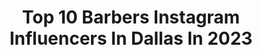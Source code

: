 ---
title: Top 10 Barbers Instagram Influencers In Dallas In 2023
description: >-
  Find top barbers Instagram influencers in Dallas in 2023. Most popular hashtags: #barber #haircut #dallasbarber #barbershopconnect.
platform: Instagram
hits: 35
text_top: Analyze the most popular Instagram profiles on inBeat.
text_bottom: inBeat aggregates 35 Instagram influencers like this in Dallas, United States for you to work with.
profiles:
  - username: "thestarsbarber"
    fullname: >-
      Barry Hairston /TheStarsBarber
    bio: >-
      🔵 AList 🧳#DallasBarber 🔵 💪🏽Junkie 🔵 @jetaime211 👸 🔵 @schedulicity #brandambassador 🔵 @gillette🪒#BarberCouncil 🔵 @seen on 🎥 @uninterrupted @overtime
    location: "United States"
    followers: 48926
    engagement: 222
    commentsToLikes: 0.006922
    id: ck5q89pw353pb0i111ops9k9v
    verified: false
    hashtags: "#topnine, #barbersociety, #skinfade, #hairbeauty"
  - username: "abelthebarber"
    fullname: >-
      Dallas Barber
    bio: >-
      Philippians 4:13 Abel Hernandez ▫️Licensed Professional ▪️ 21 🙏🏼 ▪️ NFL 💈
    location: "United States"
    followers: 16335
    engagement: 371
    commentsToLikes: 0.035763
    id: ck15rspkg9ia20i19y65rx7xa
    verified: false
    hashtags: "#barbering, #freshcut, #dallascowboys, #barber"
  - username: "huntdabarber"
    fullname: >-
      JustBnHunt
    bio: >-
      🗣 #Huntdabarber 💺 #fatsbarbershop 💵 #daformula 💻 BOOK ONLINE ⏰ After Hour $150 🏠 House Call $200 😖Squeeze in $100 💈Sun-Wed $100 🍎 1o1 $250
    location: "United States"
    followers: 53994
    engagement: 110
    commentsToLikes: 0.026755
    id: ck6u7xfseo8cj0j71xsjw070p
    verified: false
    hashtags: "#nastybarbers, #barbersinctv, #baldandbearded44seriebearded70, #barbernomics"
  - username: "tink_tinkk"
    fullname: >-
      Dallas barber
    bio: >-
      Turn on post notifications to see when I’m in your city Female barber 💈😛 Celebrity barber/traveling barber 💈 @fantasyfadesnfacials
    location: "United States"
    followers: 571277
    engagement: 470
    commentsToLikes: 0.015695
    id: ck5q7c1sm0tov0i11qvqtdy12
    verified: false
    hashtags: "#booknow, #femalebarber, #barber, #atlanta"
  - username: "bhonstylez"
    fullname: >-
      Dallas Barber •  Angel
    bio: >-
      • Licensed Professional • Dallas, TX • APPOINTMENTS- Click The Link Down Below 👇🏽
    location: "United States"
    followers: 26404
    engagement: 413
    commentsToLikes: 0.014702
    id: ckaoshlqwrjvm0i785cw6bruk
    verified: false
    hashtags: ""
  - username: "matthewgraber"
    fullname: >-
      Matt Graber
    bio: >-
      Visual designer. Small business owner. Lover of adventure. Man of faith. Ideas + Creativity = Solutions 🇺🇸Ohio
    location: "United States"
    followers: 123046
    engagement: 85
    commentsToLikes: 0.024302
    id: ck137f2a2b84b0i19fl0vphpx
    verified: false
    hashtags: "#blackouttuesday, #grabergrid, #wfh, #resetthedesk"
  - username: "kdemery_"
    fullname: >-
      Mr. Demery
    bio: >-
      A guy with some clippers ✂️ and a camera 📸🤷🏾‍♂️ La ➡️ Tx To book an appointment ✂️💈 Hit the Link ⬇️
    location: "United States"
    followers: 6192
    engagement: 983
    commentsToLikes: 0.050182
    id: ck15rsofo9i4f0i19ibvl3m7q
    verified: false
    hashtags: "#grandprairiebarber, #arlingtonbarber, #irvingbarber, #faded"
  - username: "worldclassbarbering"
    fullname: >-
      ♛WorldClassBarbering♛
    bio: >-
      Posting the Best Haircuts In the WORLD 🌎 For Features Tag @WorldClassBarbering and use hashtag #worldclassbarbering For Advertising: DM 📤
    location: "United States"
    followers: 38191
    engagement: 313
    commentsToLikes: 0.042969
    id: ck5c6es9e5afb0i117ca8hb6w
    verified: false
    hashtags: "#fadeuy, #blurryfade, #denverbarber, #wahl"
  - username: "angelluuhhh_"
    fullname: >-
      Angela Nguyen ✪
    bio: >-
      Instructor @californiabarberbeautycollege Owner of Big Boy's Barbershop 🏆39x Award Winning Barber
    location: "United States"
    followers: 20288
    engagement: 306
    commentsToLikes: 0.024636
    id: ck13bxd39xlig0i19kxr3v8xt
    verified: false
    hashtags: "#ladybarber, #haircut, #bigboysbarbershop, #sandiegobarbershop"
  - username: "acyisfaster"
    fullname: >-
      Lil Acy⛄️
    bio: >-
      @moodisset🔥 RIP🖤DEBU Dallas, Tx⭐️
    location: "United States"
    followers: 10467
    engagement: 406
    commentsToLikes: 0.083389
    id: ck5zollupqtp60i14gezaql9b
    verified: false
    hashtags: "#viral, #topflow, #barbers, #funny"
---